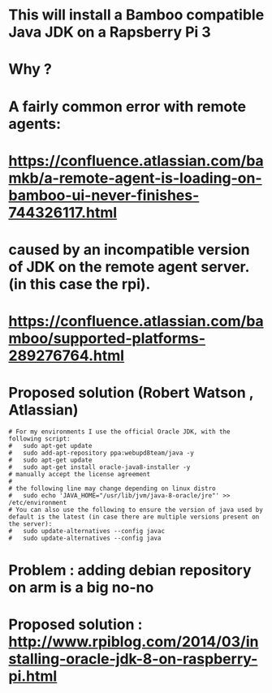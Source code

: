 # This will install a Bamboo compatible Java JDK on a Rapsberry Pi 3

# Why ?
# A fairly common error with remote agents:
#   https://confluence.atlassian.com/bamkb/a-remote-agent-is-loading-on-bamboo-ui-never-finishes-744326117.html
# caused by an incompatible version of JDK on the remote agent server. (in this case the rpi).
#   https://confluence.atlassian.com/bamboo/supported-platforms-289276764.html

# Proposed solution (Robert Watson , Atlassian)
    # For my environments I use the official Oracle JDK, with the following script:
    #   sudo apt-get update
    #   sudo add-apt-repository ppa:webupd8team/java -y
    #   sudo apt-get update
    #   sudo apt-get install oracle-java8-installer -y
    # manually accept the license agreement
    #
    # the following line may change depending on linux distro
    #   sudo echo 'JAVA_HOME="/usr/lib/jvm/java-8-oracle/jre"' >> /etc/environment
    # You can also use the following to ensure the version of java used by default is the latest (in case there are multiple versions present on the server):
    #   sudo update-alternatives --config javac
    #   sudo update-alternatives --config java

# Problem : adding debian repository on arm is a big no-no
# Proposed solution : http://www.rpiblog.com/2014/03/installing-oracle-jdk-8-on-raspberry-pi.html

